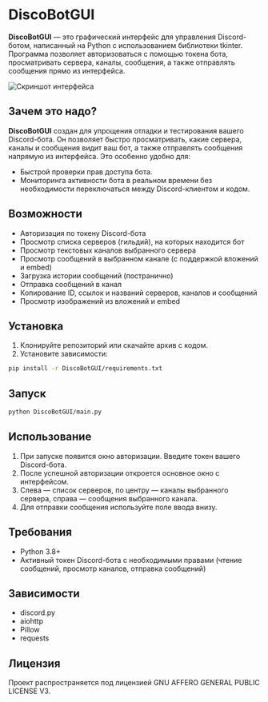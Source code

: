 # DiscoBotGUI

**DiscoBotGUI** — это графический интерфейс для управления Discord-ботом, написанный на Python с использованием библиотеки tkinter. Программа позволяет авторизоваться с помощью токена бота, просматривать сервера, каналы, сообщения, а также отправлять сообщения прямо из интерфейса.

![Скриншот интерфейса](https://i.postimg.cc/FRfHPR6r/image.png)

## Зачем это надо?

**DiscoBotGUI** создан для упрощения отладки и тестирования вашего Discord-бота. Он позволяет быстро просматривать, какие сервера, каналы и сообщения видит ваш бот, а также отправлять сообщения напрямую из интерфейса. Это особенно удобно для:
- Быстрой проверки прав доступа бота.
- Мониторинга активности бота в реальном времени без необходимости переключаться между Discord-клиентом и кодом.

## Возможности
- Авторизация по токену Discord-бота
- Просмотр списка серверов (гильдий), на которых находится бот
- Просмотр текстовых каналов выбранного сервера
- Просмотр сообщений в выбранном канале (с поддержкой вложений и embed)
- Загрузка истории сообщений (постранично)
- Отправка сообщений в канал
- Копирование ID, ссылок и названий серверов, каналов и сообщений
- Просмотр изображений из вложений и embed

## Установка
1. Клонируйте репозиторий или скачайте архив с кодом.
2. Установите зависимости:

```bash
pip install -r DiscoBotGUI/requirements.txt
```

## Запуск

```bash
python DiscoBotGUI/main.py
```

## Использование
1. При запуске появится окно авторизации. Введите токен вашего Discord-бота.
2. После успешной авторизации откроется основное окно с интерфейсом.
3. Слева — список серверов, по центру — каналы выбранного сервера, справа — сообщения выбранного канала.
4. Для отправки сообщения используйте поле ввода внизу.

## Требования
- Python 3.8+
- Активный токен Discord-бота с необходимыми правами (чтение сообщений, просмотр каналов, отправка сообщений)

## Зависимости
- discord.py
- aiohttp
- Pillow
- requests

## Лицензия

Проект распространяется под лицензией GNU AFFERO GENERAL PUBLIC LICENSE V3.